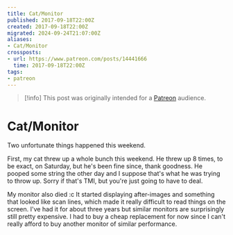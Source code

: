 ```yaml
---
title: Cat/Monitor
published: 2017-09-18T22:00Z
created: 2017-09-18T22:00Z
migrated: 2024-09-24T21:07:00Z
aliases:
- Cat/Monitor
crossposts:
- url: https://www.patreon.com/posts/14441666
  time: 2017-09-18T22:00Z
tags:
- patreon
---
```


> [!info]
> This post was originally intended for a [Patreon](../tags/patreon.md) audience.

# Cat/Monitor

Two unfortunate things happened this weekend.

First, my cat threw up a whole bunch this weekend. He threw up 8 times, to be exact, on Saturday, but he's been fine since, thank goodness. He pooped some string the other day and I suppose that's what he was trying to throw up. Sorry if that's TMI, but you're just going to have to deal.

My monitor also died :c It started displaying after-images and something that looked like scan lines, which made it really difficult to read things on the screen. I've had it for about three years but similar monitors are surprisingly still pretty expensive. I had to buy a cheap replacement for now since I can't really afford to buy another monitor of similar performance.
